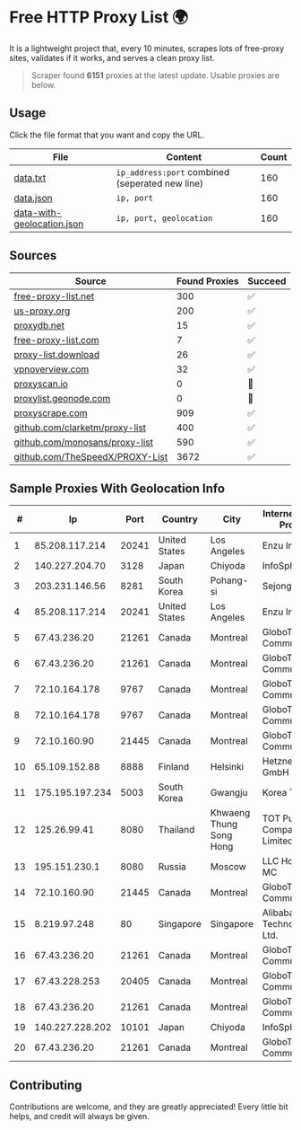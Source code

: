 
# Free HTTP Proxy List 🌍

It is a lightweight project that, every 10 minutes, scrapes lots of free-proxy sites, validates if it works, and serves a clean proxy list.


> Scraper found **6151** proxies at the latest update. Usable proxies are below.

## Usage

Click the file format that you want and copy the URL.


|File|Content|Count|
|----|-------|-----|
|[data.txt](https://raw.githubusercontent.com/themiralay/Proxy-List-World/master/data.txt)|`ip_address:port` combined (seperated new line)|160|
|[data.json](https://raw.githubusercontent.com/themiralay/Proxy-List-World/master/data.json)|`ip, port`|160|
|[data-with-geolocation.json](https://raw.githubusercontent.com/themiralay/Proxy-List-World/master/data-with-geolocation.json)|`ip, port, geolocation`|160|

## Sources

|Source|Found Proxies|Succeed|
|------|-------------|-------|
|[free-proxy-list.net](https://free-proxy-list.net)|300|✅|
|[us-proxy.org](https://www.us-proxy.org)|200|✅|
|[proxydb.net](http://proxydb.net)|15|✅|
|[free-proxy-list.com](https://free-proxy-list.com/?page=&port=&type%5B%5D=http&type%5B%5D=https&up_time=0&search=Search)|7|✅|
|[proxy-list.download](https://www.proxy-list.download/HTTP)|26|✅|
|[vpnoverview.com](https://vpnoverview.com/privacy/anonymous-browsing/free-proxy-servers)|32|✅|
|[proxyscan.io](https://www.proxyscan.io)|0|🚫|
|[proxylist.geonode.com](https://proxylist.geonode.com/api/proxy-list?limit=300&page=1&sort_by=lastChecked&sort_type=desc&protocols=http,https)|0|🚫|
|[proxyscrape.com](https://api.proxyscrape.com/v2/?request=displayproxies&protocol=http&timeout=10000&country=all&ssl=all&anonymity=all)|909|✅|
|[github.com/clarketm/proxy-list](https://raw.githubusercontent.com/clarketm/proxy-list/master/proxy-list-raw.txt)|400|✅|
|[github.com/monosans/proxy-list](https://raw.githubusercontent.com/monosans/proxy-list/main/proxies/http.txt)|590|✅|
|[github.com/TheSpeedX/PROXY-List](https://raw.githubusercontent.com/TheSpeedX/PROXY-List/master/http.txt)|3672|✅|


## Sample Proxies With Geolocation Info

|#|Ip|Port|Country|City|Internet Service Provider|
|-|--|----|-------|----|-------------------------|
|1|85.208.117.214|20241|United States|Los Angeles|Enzu Inc|
|2|140.227.204.70|3128|Japan|Chiyoda|InfoSphere|
|3|203.231.146.56|8281|South Korea|Pohang-si|Sejong Telecom|
|4|85.208.117.214|20241|United States|Los Angeles|Enzu Inc|
|5|67.43.236.20|21261|Canada|Montreal|GloboTech Communications|
|6|67.43.236.20|21261|Canada|Montreal|GloboTech Communications|
|7|72.10.164.178|9767|Canada|Montreal|GloboTech Communications|
|8|72.10.164.178|9767|Canada|Montreal|GloboTech Communications|
|9|72.10.160.90|21445|Canada|Montreal|GloboTech Communications|
|10|65.109.152.88|8888|Finland|Helsinki|Hetzner Online GmbH|
|11|175.195.197.234|5003|South Korea|Gwangju|Korea Telecom|
|12|125.26.99.41|8080|Thailand|Khwaeng Thung Song Hong|TOT Public Company Limited|
|13|195.151.230.1|8080|Russia|Moscow|LLC Home Me MC|
|14|72.10.160.90|21445|Canada|Montreal|GloboTech Communications|
|15|8.219.97.248|80|Singapore|Singapore|Alibaba (US) Technology Co., Ltd.|
|16|67.43.236.20|21261|Canada|Montreal|GloboTech Communications|
|17|67.43.228.253|20405|Canada|Montreal|GloboTech Communications|
|18|67.43.236.20|21261|Canada|Montreal|GloboTech Communications|
|19|140.227.228.202|10101|Japan|Chiyoda|InfoSphere|
|20|67.43.236.20|21261|Canada|Montreal|GloboTech Communications|



## Contributing

Contributions are welcome, and they are greatly appreciated! Every
little bit helps, and credit will always be given.

